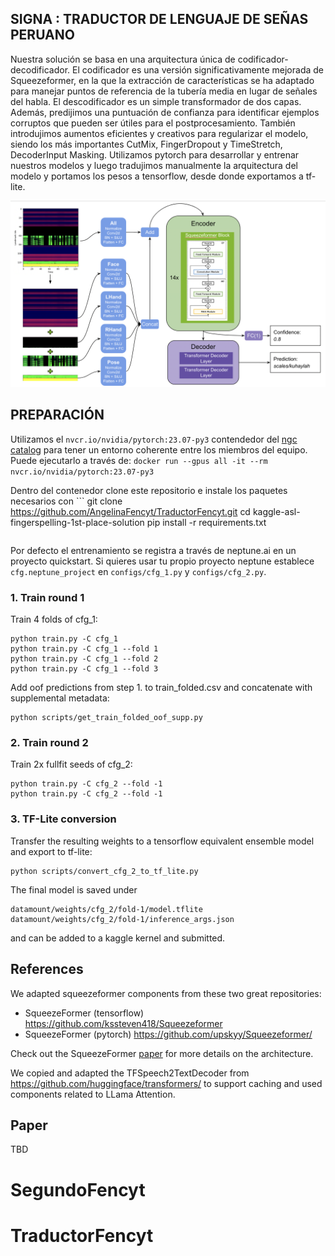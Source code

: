 ## SIGNA : TRADUCTOR DE LENGUAJE DE SEÑAS PERUANO

Nuestra solución se basa en una arquitectura única de codificador-decodificador. El codificador es una versión significativamente mejorada de Squeezeformer, en la que la extracción de características se ha adaptado para manejar puntos de referencia de la tubería media en lugar de señales del habla. El descodificador es un simple transformador de dos capas. Además, predijimos una puntuación de confianza para identificar ejemplos corruptos que pueden ser útiles para el postprocesamiento. También introdujimos aumentos eficientes y creativos para regularizar el modelo, siendo los más importantes CutMix, FingerDropout y TimeStretch, DecoderInput Masking. Utilizamos pytorch para desarrollar y entrenar nuestros modelos y luego tradujimos manualmente la arquitectura del modelo y portamos los pesos a tensorflow, desde donde exportamos a tf-lite.

![](architecture_overview.png)







## PREPARACIÓN

Utilizamos el  `nvcr.io/nvidia/pytorch:23.07-py3` contendedor del [ngc catalog](https://catalog.ngc.nvidia.com/orgs/nvidia/containers/pytorch) para tener un entorno coherente entre los miembros del equipo. Puede ejecutarlo a través de:
`docker run --gpus all -it --rm nvcr.io/nvidia/pytorch:23.07-py3`

Dentro del contenedor clone este repositorio e instale los paquetes necesarios con ```
git clone https://github.com/AngelinaFencyt/TraductorFencyt.git
cd kaggle-asl-fingerspelling-1st-place-solution
pip install -r requirements.txt
```

```


Por defecto el entrenamiento se registra a través de neptune.ai en un proyecto quickstart. Si quieres usar tu propio proyecto neptune establece `cfg.neptune_project` en `configs/cfg_1.py` y `configs/cfg_2.py`. 

      
### 1. Train round 1

Train 4 folds of cfg_1:

```
python train.py -C cfg_1
python train.py -C cfg_1 --fold 1
python train.py -C cfg_1 --fold 2
python train.py -C cfg_1 --fold 3
```

Add oof predictions from step 1. to train_folded.csv and concatenate with supplemental metadata:

```
python scripts/get_train_folded_oof_supp.py 
```

### 2. Train round 2

Train 2x fullfit seeds of cfg_2:

```
python train.py -C cfg_2 --fold -1
python train.py -C cfg_2 --fold -1
```

### 3. TF-Lite conversion

Transfer the resulting weights to a tensorflow equivalent ensemble model and export to tf-lite:

```
python scripts/convert_cfg_2_to_tf_lite.py  
```


The final model is saved under

```
datamount/weights/cfg_2/fold-1/model.tflite 
datamount/weights/cfg_2/fold-1/inference_args.json
```
and can be added to a kaggle kernel and submitted.


## References

We adapted squeezeformer components from these two great repositories: 

- SqueezeFormer (tensorflow) https://github.com/kssteven418/Squeezeformer
- SqueezeFormer (pytorch) https://github.com/upskyy/Squeezeformer/

Check out the SqueezeFormer [paper](https://arxiv.org/pdf/2206.00888.pdf) for more details on the architecture.

We copied and adapted the TFSpeech2TextDecoder from https://github.com/huggingface/transformers/ to support caching and used components related to LLama Attention.

## Paper 

TBD
      
      
      
# SegundoFencyt
# TraductorFencyt
